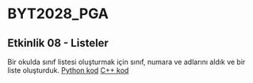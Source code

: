 # BYT2028_PGA
## Etkinlik 08 - Listeler
Bir okulda sınıf listesi oluşturmak için sınıf, numara ve adlarını aldık ve bir liste oluşturduk.
[Python kod](https://github.com/BuBenimRepoDegil/BYT2028_PGA/blob/main/Etkinlik08.py)
[C++ kod](https://github.com/BuBenimRepoDegil/BYT2028_PGA/blob/main/Etkinlik08.cxx)
